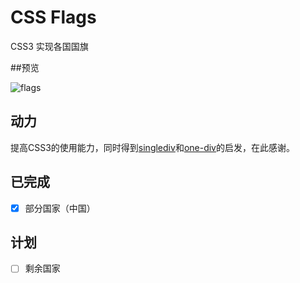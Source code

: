 # CSS Flags

CSS3 实现各国国旗

##预览

![flags](https://cloud.githubusercontent.com/assets/22977253/23391962/98b456b8-fdb3-11e6-962a-e3c861ba6b53.png)


## 动力

提高CSS3的使用能力，同时得到[singlediv](http://a.singlediv.com/)和[one-div](http://one-div.com/)的启发，在此感谢。


## 已完成

- [x] 部分国家（中国）


## 计划

- [ ] 剩余国家
